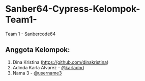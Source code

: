 # Sanber64-Cypress-Kelompok-Team1-
Team 1 - Sanbercode64

## Anggota Kelompok:
1. Dina Kristina (https://github.com/dinakristina)
2. Adinda Karla Alvarez - [@karladnd](https://github.com/karladnd)
3. Nama 3 - [@username3](https://github.com/username3)

